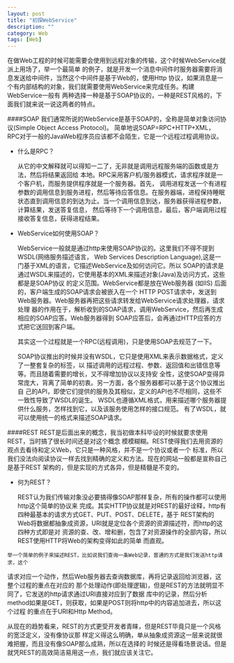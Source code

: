 ```yaml
---
layout: post
title: "初探WebService"
description: ""
category: Web
tags: [Web]
---
```

在做Web工程的时候可能需要会使用到远程对象的传输，这个时候WebService就派上用场了，举一个最简单
的例子，就是开发一个消息中间件时服务器需要将消息发送给中间件，当然这个中间件是基于Web的，使用Http
协议，如果消息是一个有内部结构的对象，我们就需要使用WebService来完成任务。构建WebService一般有
两种选择一种是基于SOAP协议的，一种是REST风格的，下面我们就来说一说这两者的特点。

####SOAP
我们通常所说的WebService是基于SOAP的，全称是简单对象访问协议(Simple Object Access Protocol)。
简单地说SOAP=RPC+HTTP+XML，RPC对于一般的JavaWeb程序员应该都不会陌生，它是一个远程过程调用协议。

  * 什么是RPC？
  
     从它的中文解释就可以得知一二了，无非就是调用远程服务端的函数或是方法，然后将结果返回给
本地。RPC采用客户机/服务器模式，请求程序就是一个客户机，而服务提供程序就是一个服务器。首先，
调用进程发送一个有进程参数的调用信息到服务进程，然后等待应答信息。在服务器端，进程保持睡眠
状态直到调用信息的到达为止。当一个调用信息到达，服务器获得进程参数，计算结果，发送答复信息，
然后等待下一个调用信息，最后，客户端调用过程接收答复信息，获得进程结果。

  * WebService如何使用SOAP？
  
     WebService一般就是通过http来使用SOAP协议的。这里我们不得不提到WSDL(网络服务描述语言，
Web Services Description Language),这是一门基于XML的语言，它描述WebService及如何访问它。所以
SOAP的请求是通过WSDL来描述的，它使用基本的XML来描述对象(Java)及访问方式，这些都是是SOAP协议
的定义范围。WebService都是放在Web服务器 (如IIS) 后面的，客户端生成的SOAP请求会被嵌入在一个
HTTP POST请求中，发送到Web服务器。Web服务器再把这些请求转发给WebService请求处理器，请求处理
器的作用在于，解析收到的SOAP请求，调用WebService，然后再生成相应的SOAP应答。Web服务器得到
SOAP应答后，会再通过HTTP应答的方式把它送回到客户端。

     其实这一个过程就是一个RPC(远程调用)，只是使用SOAP去规范了一下。

     SOAP协议推出的时候并没有WSDL，它只是使用XML来表示数据格式，定义了一整套复杂的标签，以
描述调用的远程过程、参数、返回值和出错信息等等。而且随着需要的增长，又不得增加协议以支持安
全性，这使SOAP变得异常庞大，背离了简单的初衷。另一方面，各个服务器都可以基于这个协议推出自
己的API，即使它们提供的服务及其相似，定义的API也不尽相同，这些不一致性导致了WSDL的诞生。
WSDL也遵循XML格式，用来描述哪个服务器提供什么服务，怎样找到它，以及该服务使用怎样的接口规范。
有了WSDL，就可以使用统一的格式来描述SOAP请求。

####REST
REST是后面出来的概念，我当初做本科毕设的时候就要求使用REST，当时搞了很长时间还是对这个概念
模模糊糊。REST使得我们去用资源的观点去看待和定义Web，它只是一种风格，并不是一个协议或者一个
标准，所以我们没法向阅读协议一样去找到精确的定义和方法。现在的网站一般都是宣称自己是基于REST
架构的，但是实现的方式各异，但是精髓是不变的。

   * 何为REST？
   
     REST认为我们传输对象没必要搞得像SOAP那样复杂，所有的操作都可以使用http这个简单的协议来
完成。其实HTTP协议就是对REST的最好诠释，http有四种最基本的请求方式GET、PUT、POST、DELETE，基于
REST架构的Web将数据都抽象成资源，URI就是定位各个资源的资源描述符，而http的这四种方式即是对
资源的查、改、增和删，包含了对资源操作的全部内容，所以REST使用HTTP将Web的架构变得如此的简单
而直观。

    举一个简单的例子来描述REST，比如说我们查询一条Web记录，普通的方式是我们发送http请求，这个
请求对应一个动作，然后Web服务器去查询数据库，再将记录返回给浏览器，这整个过程的重点在对应的
那个处理动作(即处理逻辑)，但是REST的方法就明显不同了，它发送的http请求通过URI直接对应到了数据
库中的记录，然后分析method如果是GET，则获取，如果是POST则将http中的内容追加进去，所以这个过程
的重点在于URI和Http Method。

从现在的趋势看来，REST的方式更受开发者青睐，但是REST毕竟只是一个风格的宽泛定义，没有像协议那
样定义得这么明确，单从抽象成资源这一层来说就很难把握，而且没有像SOAP那么成熟，所以在选择的
时候还是得看场景说话。但是就凭REST的高效简洁易用这一点，我们就应该关注它。
    
    
    
    
    
    
    
    
    
    
    
    
    
    
    
    
    
    











     
     
     
     
     
     
     
     
     
     
     
     
     
     
     
     
     
     
     
     


































    
    
    

    
    
    
    
    
    
    
    
    
    
    
    
    
    
    
    
    
    
    
    
    
    
    
    
    
    
    
    
    
    
    













  






































   
   
   
   
   
   
   
   
   
   
   
   
















        

   

     


















        























































        
        
        
        
        
        
        
        
        
        
        
        
        
        
        
        
        
        
        
        
        
        
        
        
        
        
        
        
        
        
        
        
        


































































  






























   
   
  
  
	
	
	
	
	
	
	
	
	
	
	
	
  